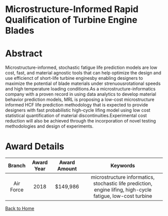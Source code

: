 
Microstructure-Informed Rapid Qualification of Turbine Engine Blades
====================================================================

# Abstract


Microstructure-informed, stochastic fatigue life prediction models are low cost, fast, and material agnostic tools that can help optimize the design and use efficienct of short-life turbine enginesby enabling designers to maximize the potential of blade materials under strenuousrotational speeds and high temperature loading conditions.As a microstructure-informatics company with a proven record in using data analytics to develop material behavior prediction models, MRL is proposing a low-cost microstructure informed HCF life prediction methodology that is expected to provide designers with fast probabilistic high-cycle lifing model using low cost statistical quantification of material discontinuities.Experimental cost reduction will also be achieved through the incorporation of novel testing methodologies and design of experiments.  

# Award Details

|Branch|Award Year|Award Amount|Keywords|
| :---: | :---: | :---: | :---: |
|Air Force|2018|$149,986|microstructure informatics, stochastic life prediction, engine lifing, high-cycle fatigue, low-cost turbine|
  
  


[Back to Home](https://github.com/chrischow/dod_sbir_awards/Reports/DJ/#1428)